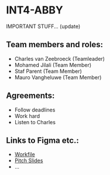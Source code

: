 # INT4-ABBY

IMPORTANT STUFF... (update)

## Team members and roles:
- Charles van Zeebroeck (Teamleader)
- Mohamed Jilali (Team Member)
- Staf Parent (Team Member)
- Mauro Vangheluwe (Team Member)


## Agreements:
- Follow deadlines
- Work hard
- Listen to Charles


## Links to Figma etc.:
- [Workfile](https://www.figma.com/board/QsNP14z0oYAPfrKQBxgS6Q/CMD-X-DEVINE-WORKFILE?node-id=159-1152&t=1GFBYOWRCulsJTC9-1)
- [Pitch Slides](https://www.figma.com/slides/xZWxGbe8TYjDWNYRUDr2W6/CMD-X-DEVINE-SLIDES?node-id=1-42&t=3gaXSKJYDmBm14mQ-1)
- ...
